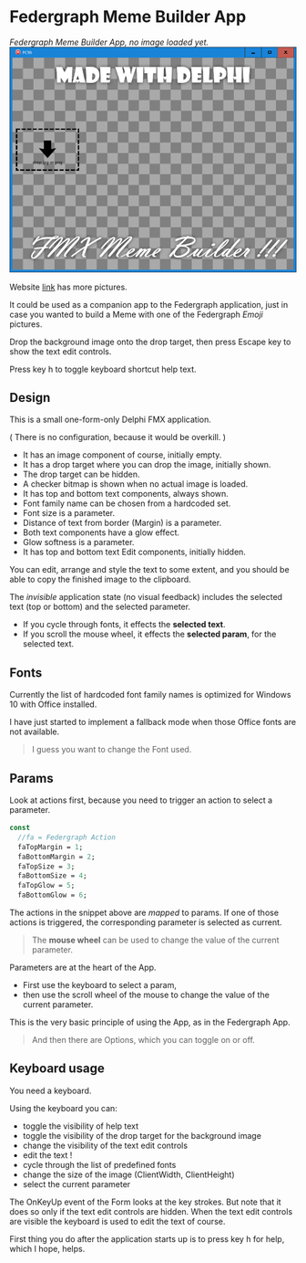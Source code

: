 # Federgraph Meme Builder App

*Federgraph Meme Builder App, no image loaded yet.*<br>
![Meme Builder](images/Meme-Builder-03.png)

Website [link](https://federgraph.de/federgraph-meme-builder-examples.html) has more pictures.

It could be used as a companion app to the Federgraph application,
just in case you wanted to build a Meme with one of the Federgraph *Emoji* pictures.

Drop the background image onto the drop target,
then press Escape key to show the text edit controls.

Press key h to toggle keyboard shortcut help text.

## Design

This is a small one-form-only Delphi FMX application.

( There is no configuration, because it would be overkill. )

- It has an image component of course, initially empty.
- It has a drop target where you can drop the image, initially shown.
- The drop target can be hidden.
- A checker bitmap is shown when no actual image is loaded.
- It has top and bottom text components, always shown.
- Font family name can be chosen from a hardcoded set.
- Font size is a parameter.
- Distance of text from border (Margin) is a parameter.
- Both text components have a glow effect.
- Glow softness is a parameter.
- It has top and bottom text Edit components, initially hidden.

You can edit, arrange and style the text to some extent,
and you should be able to copy the finished image to the clipboard. 

The *invisible* application state (no visual feedback) includes the selected text (top or bottom) and the selected parameter.

- If you cycle through fonts, it effects the **selected text**.
- If you scroll the mouse wheel, it effects the **selected param**, for the selected text.

## Fonts

Currently the list of hardcoded font family names is optimized for Windows 10 with Office installed.

I have just started to implement a fallback mode when those Office fonts are not available.

> I guess you want to change the Font used.

## Params

Look at actions first, because you need to trigger an action to select a parameter.

```pascal
const
  //fa = Federgraph Action
  faTopMargin = 1;
  faBottomMargin = 2;
  faTopSize = 3;
  faBottomSize = 4;
  faTopGlow = 5;
  faBottomGlow = 6;
```

The actions in the snippet above are *mapped* to params.
If one of those actions is triggered, the corresponding parameter is selected as current.

> The **mouse wheel** can be used to change the value of the current parameter.

Parameters are at the heart of the App.

- First use the keyboard to select a param,
- then use the scroll wheel of the mouse to change the value of the current parameter.

This is the very basic principle of using the App, as in the Federgraph App.

> And then there are Options, which you can toggle on or off.

## Keyboard usage

You need a keyboard.

Using the keyboard you can:

- toggle the visibility of help text
- toggle the visibility of the drop target for the background image
- change the visibility of the text edit controls
- edit the text !
- cycle through the list of predefined fonts
- change the size of the image (ClientWidth, ClientHeight)
- select the current parameter

The OnKeyUp event of the Form looks at the key strokes.
But note that it does so only if the text edit controls are hidden.
When the text edit controls are visible the keyboard is used to edit the text of course.

First thing you do after the application starts up is to press key h for help,
which I hope, helps.